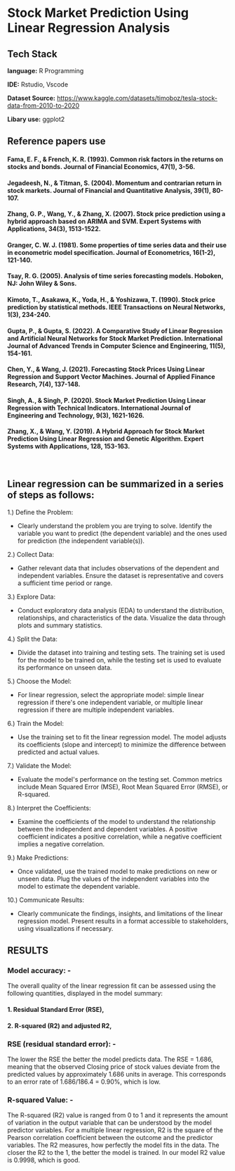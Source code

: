 
# Stock Market Prediction Using Linear Regression Analysis 




## Tech Stack

**language:** R Programming

**IDE:** Rstudio, Vscode

**Dataset Source:** https://www.kaggle.com/datasets/timoboz/tesla-stock-data-from-2010-to-2020

**Libary use:** ggplot2



## Reference papers use

#### Fama, E. F., & French, K. R. (1993). Common risk factors in the returns on stocks and bonds. Journal of Financial Economics, 47(1), 3-56.

#### Jegadeesh, N., & Titman, S. (2004). Momentum and contrarian return in stock markets. Journal of Financial and Quantitative Analysis, 39(1), 80-107.

#### Zhang, G. P., Wang, Y., & Zhang, X. (2007). Stock price prediction using a hybrid approach based on ARIMA and SVM. Expert Systems with Applications, 34(3), 1513-1522.

#### Granger, C. W. J. (1981). Some properties of time series data and their use in econometric model specification. Journal of Econometrics, 16(1-2), 121-140.
#### Tsay, R. G. (2005). Analysis of time series forecasting models. Hoboken, NJ: John Wiley & Sons.
#### Kimoto, T., Asakawa, K., Yoda, H., & Yoshizawa, T. (1990). Stock price prediction by statistical methods. IEEE Transactions on Neural Networks, 1(3), 234-240.
####	Gupta, P., & Gupta, S. (2022). A Comparative Study of Linear Regression and Artificial Neural Networks for Stock Market Prediction. International Journal of Advanced Trends in Computer Science and Engineering, 11(5), 154-161.
####	Chen, Y., & Wang, J. (2021). Forecasting Stock Prices Using Linear Regression and Support Vector Machines. Journal of Applied Finance Research, 7(4), 137-148.
####	Singh, A., & Singh, P. (2020). Stock Market Prediction Using Linear Regression with Technical Indicators. International Journal of Engineering and Technology, 9(3), 1621-1626.
####	Zhang, X., & Wang, Y. (2019). A Hybrid Approach for Stock Market Prediction Using Linear Regression and Genetic Algorithm. Expert Systems with Applications, 128, 153-163.

 


 
 
 





## Linear regression can be summarized in a series of steps as follows:

1.) Define the Problem:
   - Clearly understand the problem you are trying to solve. Identify the variable you want to predict (the dependent variable) and the ones used for prediction (the independent variable(s)).

2.) Collect Data:
   - Gather relevant data that includes observations of the dependent and independent variables. Ensure the dataset is representative and covers a sufficient time period or range.

3.) Explore Data:
   - Conduct exploratory data analysis (EDA) to understand the distribution, relationships, and characteristics of the data. Visualize the data through plots and summary statistics.

4.) Split the Data:
   - Divide the dataset into training and testing sets. The training set is used for the model to be trained on, while the testing set is used to evaluate its performance on unseen data.

5.) Choose the Model:
   - For linear regression, select the appropriate model: simple linear regression if there's one independent variable, or multiple linear regression if there are multiple independent variables.

6.) Train the Model:
   - Use the training set to fit the linear regression model. The model adjusts its coefficients (slope and intercept) to minimize the difference between predicted and actual values.

7.) Validate the Model:
   - Evaluate the model's performance on the testing set. Common metrics include Mean Squared Error (MSE), Root Mean Squared Error (RMSE), or R-squared.

8.) Interpret the Coefficients:
   - Examine the coefficients of the model to understand the relationship between the independent and dependent variables. A positive coefficient indicates a positive correlation, while a negative coefficient implies a negative correlation.

9.) Make Predictions:
   - Once validated, use the trained model to make predictions on new or unseen data. Plug the values of the independent variables into the model to estimate the dependent variable.

10.) Communicate Results:
   - Clearly communicate the findings, insights, and limitations of the linear regression model. Present results in a format accessible to stakeholders, using visualizations if necessary.


## RESULTS

### Model accuracy: -
The overall quality of the linear regression fit can be assessed using the following quantities, displayed in the model summary:
#### 1. Residual Standard Error (RSE),
#### 2. R-squared (R2) and adjusted R2,

 

### RSE (residual standard error): -
The lower the RSE the better the model predicts data. The RSE = 1.686, meaning that the observed Closing price of stock values deviate from the predicted values by approximately 1.686 units in average. This corresponds to an error rate of 1.686/186.4 = 0.90%, which is low.

### R-squared Value: -
The R-squared (R2) value is ranged from 0 to 1 and it represents the amount of variation in the output variable that can be understood by the model predictor variables. For a multiple linear regression, R2 is the square of the Pearson correlation coefficient between the outcome and the predictor variables. The R2 measures, how perfectly the model fits in the data. The closer the R2 to the 1, the better the model is trained. In our model R2 value is 0.9998, which is good.


